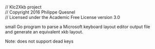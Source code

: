 // Klc2Xkb project  
// Copyright 2016 Philippe Quesnel  
// Licensed under the Academic Free License version 3.0 


small Go program to parse a Microsoft keyboard layout editor output file
and generate an equivalent xkb layout.

Note: does not support dead keys
